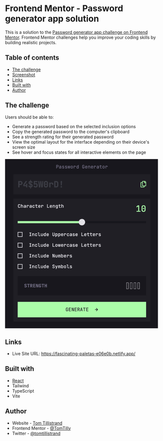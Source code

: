 # Frontend Mentor - Password generator app solution

This is a solution to the [Password generator app challenge on Frontend Mentor](https://www.frontendmentor.io/challenges/password-generator-app-Mr8CLycqjh). Frontend Mentor challenges help you improve your coding skills by building realistic projects.

## Table of contents

- [The challenge](#the-challenge)
- [Screenshot](#screenshot)
- [Links](#links)
- [Built with](#built-with)
- [Author](#author)

## The challenge

Users should be able to:

- Generate a password based on the selected inclusion options
- Copy the generated password to the computer's clipboard
- See a strength rating for their generated password
- View the optimal layout for the interface depending on their device's screen size
- See hover and focus states for all interactive elements on the page

![](./screenshot.png)

## Links

- Live Site URL: https://fascinating-paletas-e06e0b.netlify.app/

## Built with

- [React](https://reactjs.org/)
- Tailwind
- TypeScript
- Vite

## Author

- Website - [Tom Tillistrand](https://www.tomtillistrand.com)
- Frontend Mentor - [@TomTilly](https://www.frontendmentor.io/profile/TomTilly)
- Twitter - [@tomtillistrand](https://twitter.com/tomtillistrand)
